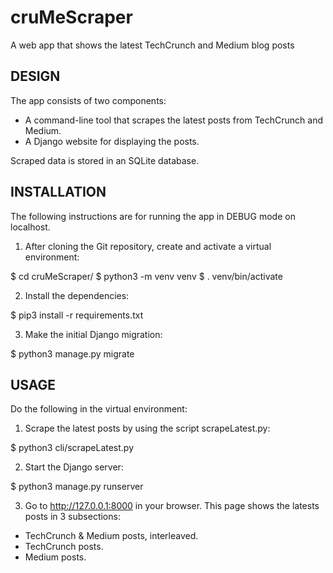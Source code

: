 # cruMeScraper
A web app that shows the latest TechCrunch and Medium blog posts

DESIGN
------

The app consists of two components:
  * A command-line tool that scrapes the latest posts from TechCrunch and Medium.
  * A Django website for displaying the posts.

Scraped data is stored in an SQLite database.


INSTALLATION
------------

The following instructions are for running the app in DEBUG mode on localhost.

1. After cloning the Git repository, create and activate a virtual environment:

  $ cd cruMeScraper/
  $ python3 -m venv venv
  $ . venv/bin/activate

2. Install the dependencies:

  $ pip3 install -r requirements.txt
  
3. Make the initial Django migration:

  $ python3 manage.py migrate


USAGE
-----

Do the following in the virtual environment:

1. Scrape the latest posts by using the script scrapeLatest.py:

  $ python3 cli/scrapeLatest.py
  
2. Start the Django server:

  $ python3 manage.py runserver

3. Go to http://127.0.0.1:8000 in your browser. This page shows the latests posts in 3 subsections:

  * TechCrunch & Medium posts, interleaved.
  * TechCrunch posts.
  * Medium posts.

